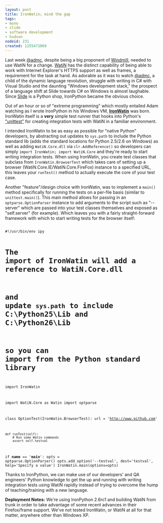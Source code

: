 ```yaml
--- 
layout: post
title: IronWatin; mind the gap
tags: 
- mono
- slide
- software development
- hudson
nodeid: 231
created: 1255471069
---
```

Last week <a id="aptureLink_UJbJnwQvgk" href="http://twitter.com/admc">@admc,</a> despite being a big proponent of <a id="aptureLink_mV2RK9dLaN" href="http://twitter.com/windmillproject">Windmill</a>, needed to use WatiN for a change. <a id="aptureLink_sf9oXnu3uF" href="http://watin.sourceforge.net/">WatiN</a> has the distinct capability of being able to work with Internet Explorer's HTTPS support as well as frames, a requirement for the task at hand. As adorable as it was to watch <a id="aptureLink_zccUSsrvlx" href="http://twitter.com/admc">@admc,</a> a child of the dynamic language revolution, struggle with writing in C# with Visual Studio and the daunting "Windows development stack," the prospect of a language shift at Slide towards C# on Windows is almost laughable. Since <a id="aptureLink_oR2hGjfmlx" href="http://www.crunchbase.com/company/slide">Slide</a> is a Python shop, IronPython became the obvious choice.

Out of an hour or so of "extreme programming" which mostly entailed Adam watching as I wrote IronPython in his Windows VM, <a href="http://github.com/rtyler/IronWatin"><strong>IronWatin</strong></a> was born. IronWatin itself is a <strong>very</strong> simple test runner that hooks into Python's <a id="aptureLink_SpWkHjDZgq" href="http://en.wikipedia.org/wiki/PyUnit">"unittest"</a> for creating integration tests with WatiN in a familiar environment. 

I intended IronWatin to be as easy as possible for "native Python" developers, by abstracting out updates to `sys.path` to include the Python standard lib (adds the standard locations for Python 2.5/2.6 on Windows) as well as adding `WatiN.Core.dll` via `clr.AddReference()` so developers can simply `import IronWatin; import WatiN.Core` and they're ready to start writing integration tests. When using IronWatin, you create test classes that subclass from `IronWatin.BrowserTest` which takes care of setting up a browser (WatiN.Core.IE/WatiN.Core.FireFox) instance to a specified URL, this leaves your `runTest()` method to actually execute the core of your test case. 

Another "feature"/design choice with IronWatin, was to implement a `main()` method specifically for running the tests on a per-file basis (similar to `unittest.main()`). This main method allows for passing in an `optparse.OptionParser` instance to add arguments to the script such as "--server" which are passed into your test classes themselves and exposed as "self.server" (for example). Which leaves you with a fairly straight-forward framework with which to start writing tests for the browser itself:

<code lang="python">
#!/usr/bin/env ipy

# The import of IronWatin will add a reference to WatiN.Core.dll
# and update `sys.path` to include C:\Python25\Lib and C:\Python26\Lib
# so you can import from the Python standard library
import IronWatin

import WatiN.Core as Watin
import optparse

class OptionTest(IronWatin.BrowserTest):
    url = 'http://www.github.com'

    def runTest(self):
        # Run some Watin commands
        assert self.testval

if __name__ == '__main__':
    opts = optparse.OptionParser()
    opts.add_option('--testval', dest='testval', help='Specify a value')
    IronWatin.main(options=opts)
</code>

Thanks to IronPython, we can make use of our developers' and QA engineers' Python knowledge to get the up and running with writing integration tests using WatiN rapidly instead of trying to overcome the hump of teaching/training with a new language.

<strong>Deployment Notes:</strong> We're using IronPython 2.6rc1 and building WatiN from trunk in order to take advantage of some recent advances in their Firefox/frame support. We've not tested IronWatin, or WatiN at all for that matter, anywhere other than Windows XP.


